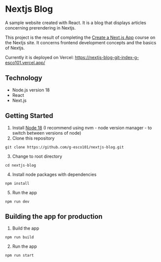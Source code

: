 # Nextjs Blog

A sample website created with React. It is a blog that displays articles concerning prerendering in Nextjs.

This project is the result of completing the [Create a Next.js App](https://nextjs.org/learn/basics/create-nextjs-app) course on the Nextjs site. It concerns frontend development concepts and the basics of Nextjs.

Currently it is deployed on Vercel:
https://nextjs-blog-git-index-g-esco101.vercel.app/

## Technology

- Node.js version 18
- React
- Next.js

## Getting Started

1. Install [Node 18](https://nodejs.org) (I recommend using nvm - node version manager - to switch between versions of node)
2. Clone this repository

```
git clone https://github.com/g-esco101/nextjs-blog.git
```

3. Change to root directory

```
cd nextjs-blog
```

4. Install node packages with dependencies

```
npm install
```

5. Run the app

```
npm run dev
```

## Building the app for production

1. Build the app

```
npm run build
```

2. Run the app

```
npm run start
```